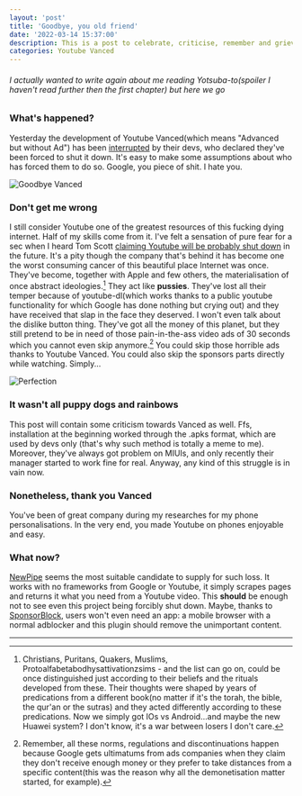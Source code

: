```yaml
---
layout: 'post'
title: 'Goodbye, you old friend'
date: '2022-03-14 15:37:00'
description: This is a post to celebrate, criticise, remember and grieve for the ending of Yotube Vanced. Supporters had to interrupt its development because of Google, which is shit. Remember Google, you're shit.
categories: Youtube Vanced
---
```


###### I actually wanted to write again about me reading Yotsuba-to(spoiler I haven't read further then the first chapter) but here we go

### What's happened?

Yesterday the development of Youtube Vanced(which means "Advanced but without Ad") has been [interrupted](https://www.reddit.com/r/Vanced/comments/tdazfr/discontinuation_of_the_vanced_project/) by their devs, who declared they've been forced to shut it down. It's easy to make some assumptions about who has forced them to do so. Google, you piece of shit. I hate you. 

![Goodbye Vanced](https://i.redd.it/mb0v2dwsn6n81.jpg 'Goodbye Vanced')

### Don't get me wrong

I still consider Youtube one of the greatest resources of this fucking dying internet. Half of my skills come from it. I've felt a sensation of pure fear for a sec when I heard Tom Scott [claiming Youtube will be probably shut down](https://www.reddit.com/r/youtube/comments/s1fr22/tom_scott_predicts_youtube_will_shut_down_by_2032/) in the future. It's a pity though the company that's behind it has become one the worst consuming cancer of this beautiful place Internet was once. They've become, together with Apple and few others, the materialisation of once abstract ideologies.[^1] They act like **pussies**. They've lost all their temper because of youtube-dl(which works thanks to a public youtube functionality for which Google has done nothing but crying out) and they have received that slap in the face they deserved. I won't even talk about the dislike button thing. They've got all the money of this planet, but they still pretend to be in need of those pain-in-the-ass video ads of 30 seconds which you cannot even skip anymore.[^2] You could skip those horrible ads thanks to Youtube Vanced. You could also skip the sponsors parts directly while watching. Simply...

![Perfection](https://i.imgur.com/Yg9dSSR.png 'Perfection')

### It wasn't all puppy dogs and rainbows

This post will contain some criticism towards Vanced as well. Ffs, installation at the beginning worked through the .apks format, which are used by devs only (that's why such method is totally a meme to me). Moreover, they've always got problem on MIUIs, and only recently their manager started to work fine for real. Anyway, any kind of this struggle is in vain now.

### Nonetheless, thank you Vanced

You've been of great company during my researches for my phone personalisations. In the very end, you made Youtube on phones enjoyable and easy.

### What now?

[NewPipe](https://newpipe.net/) seems the most suitable candidate to supply for such loss. It works with no frameworks from Google or Youtube, it simply scrapes pages and returns it what you need from a Youtube video. This **should** be enough not to see even this project being forcibly shut down. Maybe, thanks to [SponsorBlock](https://sponsor.ajay.app/), users won't even need an app: a mobile browser with a normal adblocker and this plugin should remove the unimportant content.

---

[^1]: Christians, Puritans, Quakers, Muslims, Protoalfabetabodhysattivationzsims - and the list can go on, could be once distinguished just according to their beliefs and the rituals developed from these. Their thoughts were shaped by years of predications from a different book(no matter if it's the torah, the bible, the qur'an or the sutras) and they acted differently according to these predications. Now we simply got IOs vs Android...and maybe the new Huawei system? I don't know, it's a war between losers I don't care. 

[^2]: Remember, all these norms, regulations and discontinuations happen because Google gets ultimatums from ads companies when they claim they don't receive enough money or they prefer to take distances from a specific content(this was the reason why all the demonetisation matter started, for example).